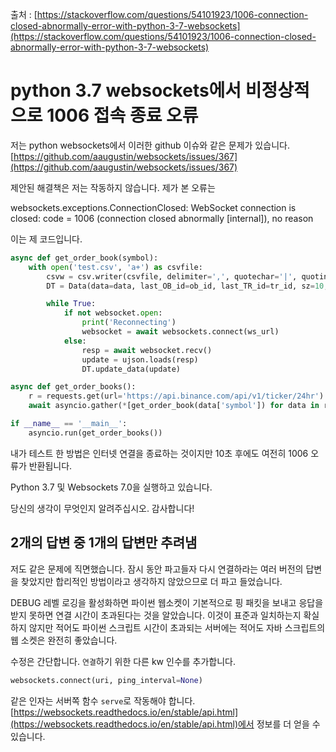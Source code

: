 출처 : [https://stackoverflow.com/questions/54101923/1006-connection-closed-abnormally-error-with-python-3-7-websockets](https://stackoverflow.com/questions/54101923/1006-connection-closed-abnormally-error-with-python-3-7-websockets)

# python 3.7 websockets에서 비정상적으로 1006 접속 종료 오류

저는 python websockets에서 이러한 github 이슈와 같은 문제가 있습니다.
[https://github.com/aaugustin/websockets/issues/367](https://github.com/aaugustin/websockets/issues/367)

제안된 해결책은 저는 작동하지 않습니다. 제가 본 오류는

websockets.exceptions.ConnectionClosed: WebSocket connection is closed: code = 1006 (connection closed abnormally [internal]), no reason

이는 제 코드입니다.

```python
async def get_order_book(symbol):
    with open('test.csv', 'a+') as csvfile:
        csvw = csv.writer(csvfile, delimiter=',', quotechar='|', quoting=csv.QUOTE_MINIMAL)
        DT = Data(data=data, last_OB_id=ob_id, last_TR_id=tr_id, sz=10, csvw=csvw)

        while True:
            if not websocket.open:
                print('Reconnecting')
                websocket = await websockets.connect(ws_url)
            else:
                resp = await websocket.recv()
                update = ujson.loads(resp)
                DT.update_data(update)

async def get_order_books():
    r = requests.get(url='https://api.binance.com/api/v1/ticker/24hr')
    await asyncio.gather(*[get_order_book(data['symbol']) for data in r.json()])

if __name__ == '__main__':
    asyncio.run(get_order_books())
```


내가 테스트 한 방법은 인터넷 연결을 종료하는 것이지만 10초 후에도 여전히 1006 오류가 반환됩니다.

Python 3.7 및 Websockets 7.0을 실행하고 있습니다.

당신의 생각이 무엇인지 알려주십시오. 감사합니다!

## 2개의 답변 중 1개의 답변만 추려냄

저도 같은 문제에 직면했습니다. 잠시 동안 파고들자 다시 연결하라는 여러 버전의 답변을 찾았지만 합리적인 방법이라고 생각하지 않았으므로 더 파고 들었습니다.

DEBUG 레벨 로깅을 활성화하면 파이썬 웹소켓이 기본적으로 핑 패킷을 보내고 응답을 받지 못하면 연결 시간이 초과된다는 것을 알았습니다. 이것이 표준과 일치하는지 확실하지 않지만 적어도 파이썬 스크립트 시간이 초과되는 서버에는 적어도 자바 스크립트의 웹 소켓은 완전히 좋았습니다.

수정은 간단합니다. `연결`하기 위한 다른 kw 인수를 추가합니다.

```python
websockets.connect(uri, ping_interval=None)
```

같은 인자는 서버쪽 함수 `serve`로 작동해야 합니다.
[https://websockets.readthedocs.io/en/stable/api.html](https://websockets.readthedocs.io/en/stable/api.html)에서 정보를 더 얻을 수 있습니다.
